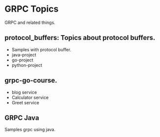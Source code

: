 # GRPC Topics

GRPC and related things.

## protocol_buffers: Topics about protocol buffers.
- Samples with protocol buffer.
- java-project 
- go-project
- python-project

## grpc-go-course.
- blog service
- Calculator service
- Greet service

## GRPC Java
Samples grpc using java.
